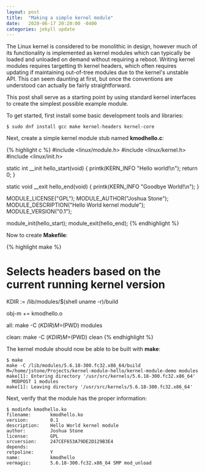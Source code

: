 ```yaml
---
layout: post
title:  "Making a simple kernel module"
date:   2020-06-17 20:20:00 -0400
categories: jekyll update
---
```


The Linux kernel is considered to be monolithic in design, however much of its functionality is implemented as kernel modules which can typically be loaded and unloaded on demand without requiring a reboot. Writing kernel modules requires targetting th kernel headers, which often requires updating if maintaining out-of-tree modules due to the kernel's unstable API. This can seem daunting at first, but once the conventions are understood can actually be fairly straightforward.

This post shall serve as a starting point by using standard kernel interfaces to create the simplest possible example module. 

To get started, first install some basic development tools and libraries: 

```
$ sudo dnf install gcc make kernel-headers kernel-core
```

Next, create a simple kernel module stub named **kmodhello.c**:

{% highlight c %}
#include <linux/module.h>
#include <linux/kernel.h>
#include <linux/init.h>

static int __init hello_start(void)
{
        printk(KERN_INFO "Hello world!\n");
        return 0;
}

static void __exit hello_end(void)
{
        printk(KERN_INFO "Goodbye World!\n");
}

MODULE_LICENSE("GPL");
MODULE_AUTHOR("Joshua Stone");
MODULE_DESCRIPTION("Hello World kernel module");
MODULE_VERSION("0.1");

module_init(hello_start);
module_exit(hello_end);
{% endhighlight %}

Now to create **Makefile**:

{% highlight make %}
# Selects headers based on the current running kernel version
KDIR := /lib/modules/$(shell uname -r)/build

obj-m += kmodhello.o

all:
	make -C $(KDIR) M=$(PWD) modules

clean:
	make -C $(KDIR) M=$(PWD) clean
{% endhighlight %}

The kernel module should now be able to be built with **make**:

```
$ make
make -C /lib/modules/5.6.18-300.fc32.x86_64/build M=/home/jstone/Projects/kernel-module-hello/kernel-module-demo modules
make[1]: Entering directory '/usr/src/kernels/5.6.18-300.fc32.x86_64'
  MODPOST 1 modules
make[1]: Leaving directory '/usr/src/kernels/5.6.18-300.fc32.x86_64'
```

Next, verify that the module has the proper information:

```
$ modinfo kmodhello.ko
filename:       kmodhello.ko
version:        0.1
description:    Hello World kernel module
author:         Joshua Stone
license:        GPL
srcversion:     247CEF653A79DE2D129B3E4
depends:        
retpoline:      Y
name:           kmodhello
vermagic:       5.6.18-300.fc32.x86_64 SMP mod_unload 
```
